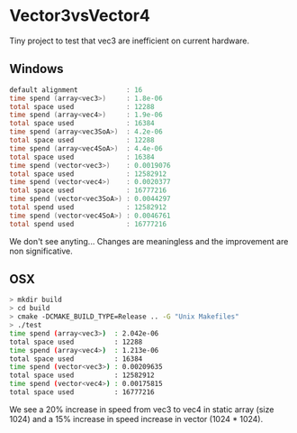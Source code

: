 # Vector3vsVector4
Tiny project to test that vec3 are inefficient on current hardware.
## Windows

```powershell
default alignment            : 16
time spend (array<vec3>)     : 1.8e-06
total space used             : 12288
time spend (array<vec4>)     : 1.9e-06
total space used             : 16384
time spend (array<vec3SoA>)  : 4.2e-06
total space used             : 12288
time spend (array<vec4SoA>)  : 4.4e-06
total space used             : 16384
time spend (vector<vec3>)    : 0.0019076
total space used             : 12582912
time spend (vector<vec4>)    : 0.0020377
total space used             : 16777216
time spend (vector<vec3SoA>) : 0.0044297
total spend used             : 12582912
time spend (vector<vec4SoA>) : 0.0046761
total spend used             : 16777216
```

We don't see anyting... Changes are meaningless and the improvement are non significative.

## OSX
```bash
> mkdir build
> cd build
> cmake -DCMAKE_BUILD_TYPE=Release .. -G "Unix Makefiles"
> ./test
time spend (array<vec3>)  : 2.042e-06
total space used          : 12288
time spend (array<vec4>)  : 1.213e-06
total space used          : 16384
time spend (vector<vec3>) : 0.00209635
total space used          : 12582912
time spend (vector<vec4>) : 0.00175815
total space used          : 16777216
```
We see a 20% increase in speed from vec3 to vec4 in static array (size 1024) and a 15% increase in speed increase in vector (1024 * 1024).
